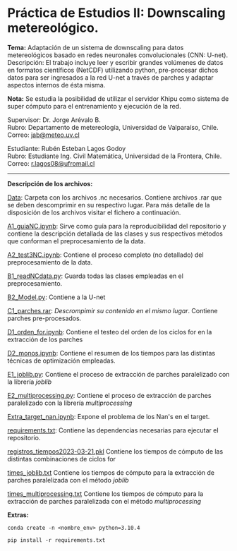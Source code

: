 # Práctica de Estudios II: Downscaling metereológico.

**Tema:** Adaptación de un sistema de downscaling para datos metereológicos basado en redes neuronales convolucionales (CNN: U-net).
Descripción: El trabajo incluye leer y escribir grandes volúmenes de datos en formatos científicos (NetCDF) utilizando python, pre-procesar dichos datos para ser ingresados a la red U-net a través de parches y adaptar aspectos internos de ésta misma.

**Nota:** Se estudia la posibilidad de utilizar el servidor Khipu como sistema de super cómputo para el entrenamiento y ejecución de la red.

Supervisor: Dr. Jorge Arévalo B. <br>
Rubro: Departamento de metereología, Universidad de Valparaíso, Chile. <br>
Correo:  [jab@meteo.uv.cl](jab@meteo.uv.cl)

Estudiante: Rubén Esteban Lagos Godoy <br>
Rubro: Estudiante Ing. Civil Matemática, Universidad de la Frontera, Chile. <br>
Correo: [r.lagos08@ufromail.cl](r.lagos08@ufromail.cl)

_________________________________________________________________________________

**Descripción de los archivos:**

[Data](Data): Carpeta con los archivos .nc necesarios. Contiene archivos .rar que se deben descomprimir en su respectivo lugar. Para más detalle de la disposición de los archivos visitar el fichero a continuación.

[A1_guiaNC.ipynb](A1_guiaNC.ipynb): Sirve como guía para la reproducibilidad del repositorio y contiene la descripción detallada de las clases y sus respectivos métodos que conforman el preprocesamiento de la data.

[A2_test3NC.ipynb](A2_test3NC.ipynb): Contiene el proceso completo (no detallado) del preprocesamiento de la data.

[B1_readNCdata.py](B1_readNCdata.py): Guarda todas las clases empleadas en el preprocesamiento.

[B2_Model.py](B2_Model.py): Contiene a la U-net

[C1_parches.rar](C1_parches.rar): *Descrompimir su contenido en el mismo lugar*. Contiene parches pre-procesados. 

[D1_orden_for.ipynb](D1_orden_for.ipynb): Contiene el testeo del orden de los ciclos for en la extracción de los parches

[D2_monos.ipynb](D2_monos,ipynb): Contiene el resumen de los tiempos para las distintas técnicas de optimización empleadas.

[E1_joblib.py](E1_joblib.py): Contiene el proceso de extracción de parches paralelizado con la librería *joblib*

[E2_multiprocessing.py](E2_multiprocessing.py): Contiene el proceso de extracción de parches paralelizado con la librería *multiprocessing*

[Extra_target_nan.ipynb](Extra_target_nan.ipynb): Expone el problema de los Nan's en el target.

[requirements.txt](requirements.txt): Contiene las dependencias necesarias para ejecutar el repositorio.

[registros_tiempos2023-03-21.pkl](registros_tiempos2023-03-21.pkl) Contiene los tiempos de cómputo de las distintas combinaciones de ciclos for

[times_joblib.txt](times_joblib.txt) Contiene los tiempos de cómputo para la extracción de parches paralelizada con el método *joblib*

[times_multiprocessing.txt](times_multiprocessing.txt) Contiene los tiempos de cómputo para la extracción de parches paralelizada con el método *multiprocessing*

**Extras:**

```
conda create -n <nombre_env> python=3.10.4
```  
```
pip install -r requirements.txt
```



